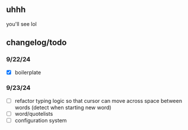 ## uhhh

you'll see lol

## changelog/todo
### 9/22/24
- [x] boilerplate

### 9/23/24
- [ ] refactor typing logic so that cursor can move across space between words (detect when starting new word)
- [ ] word/quotelists
- [ ] configuration system

